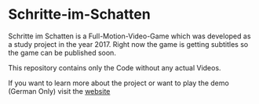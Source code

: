 # Schritte-im-Schatten
Schritte im Schatten is a Full-Motion-Video-Game which was developed as a study project in the year 2017.
Right now the game is getting subtitles so the game can be published soon.

This repository contains only the Code without any actual Videos.

If you want to learn more about the project or want to play the demo (German Only) visit the [website](https://schritte-im-schatten.de/)
